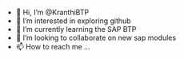 - 👋 Hi, I’m @KranthiBTP
- 👀 I’m interested in exploring github 
- 🌱 I’m currently learning the SAP BTP
- 💞️ I’m looking to collaborate on new sap modules
- 📫 How to reach me ...

<!---
KranthiBTP/KranthiBTP is a ✨ special ✨ repository because its `README.md` (this file) appears on your GitHub profile.
You can click the Preview link to take a look at your changes.
--->
